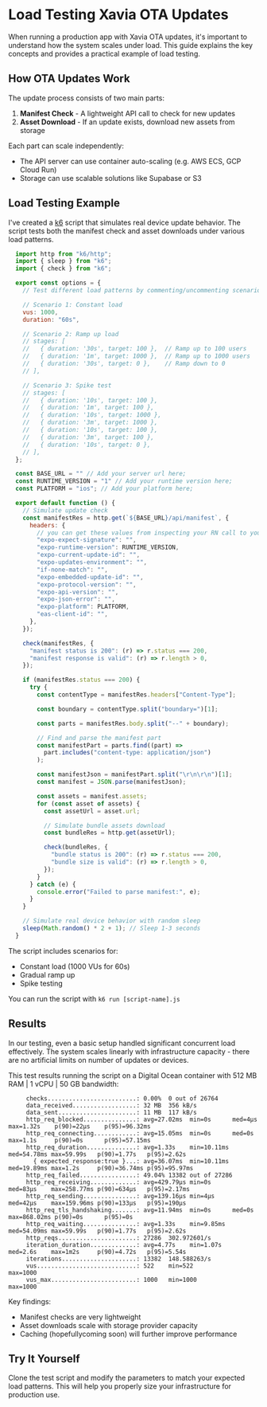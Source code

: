 # Load Testing Xavia OTA Updates

When running a production app with Xavia OTA updates, it's important to understand how the system scales under load. This guide explains the key concepts and provides a practical example of load testing.

## How OTA Updates Work

The update process consists of two main parts:

1. **Manifest Check** - A lightweight API call to check for new updates
2. **Asset Download** - If an update exists, download new assets from storage

Each part can scale independently:
- The API server can use container auto-scaling (e.g. AWS ECS, GCP Cloud Run)
- Storage can use scalable solutions like Supabase or S3

## Load Testing Example

I've created a [k6](https://grafana.com/docs/k6/latest/) script that simulates real device update behavior. The script tests both the manifest check and asset downloads under various load patterns.

```javascript
  import http from "k6/http";
  import { sleep } from "k6";
  import { check } from "k6";

  export const options = {
    // Test different load patterns by commenting/uncommenting scenarios

    // Scenario 1: Constant load
    vus: 1000,
    duration: "60s",

    // Scenario 2: Ramp up load
    // stages: [
    //   { duration: '30s', target: 100 },  // Ramp up to 100 users
    //   { duration: '1m', target: 1000 },  // Ramp up to 1000 users
    //   { duration: '30s', target: 0 },    // Ramp down to 0
    // ],

    // Scenario 3: Spike test
    // stages: [
    //   { duration: '10s', target: 100 },
    //   { duration: '1m', target: 100 },
    //   { duration: '10s', target: 1000 },
    //   { duration: '3m', target: 1000 },
    //   { duration: '10s', target: 100 },
    //   { duration: '3m', target: 100 },
    //   { duration: '10s', target: 0 },
    // ],
  };

  const BASE_URL = "" // Add your server url here;
  const RUNTIME_VERSION = "1" // Add your runtime version here;
  const PLATFORM = "ios"; // Add your platform here;

  export default function () {
    // Simulate update check
    const manifestRes = http.get(`${BASE_URL}/api/manifest`, {
      headers: {
        // you can get these values from inspecting your RN call to your Xavia OTA server backend;
        "expo-expect-signature": "",
        "expo-runtime-version": RUNTIME_VERSION,
        "expo-current-update-id": "",
        "expo-updates-environment": "",
        "if-none-match": "",
        "expo-embedded-update-id": "",
        "expo-protocol-version": "",
        "expo-api-version": "",
        "expo-json-error": "",
        "expo-platform": PLATFORM,
        "eas-client-id": "",
      },
    });

    check(manifestRes, {
      "manifest status is 200": (r) => r.status === 200,
      "manifest response is valid": (r) => r.length > 0,
    });

    if (manifestRes.status === 200) {
      try {
        const contentType = manifestRes.headers["Content-Type"];

        const boundary = contentType.split("boundary=")[1];

        const parts = manifestRes.body.split("--" + boundary);

        // Find and parse the manifest part
        const manifestPart = parts.find((part) =>
          part.includes("content-type: application/json")
        );

        const manifestJson = manifestPart.split("\r\n\r\n")[1];
        const manifest = JSON.parse(manifestJson);

        const assets = manifest.assets;
        for (const asset of assets) {
          const assetUrl = asset.url;

          // Simulate bundle assets download
          const bundleRes = http.get(assetUrl);

          check(bundleRes, {
            "bundle status is 200": (r) => r.status === 200,
            "bundle size is valid": (r) => r.length > 0,
          });
        }
      } catch (e) {
        console.error("Failed to parse manifest:", e);
      }
    }

    // Simulate real device behavior with random sleep
    sleep(Math.random() * 2 + 1); // Sleep 1-3 seconds
  }
```

The script includes scenarios for:
- Constant load (1000 VUs for 60s)
- Gradual ramp up
- Spike testing

You can run the script with `k6 run [script-name].js`

## Results

In our testing, even a basic setup handled significant concurrent load effectively. The system scales linearly with infrastructure capacity - there are no artificial limits on number of updates or devices.

This test results running the script on a Digital Ocean container with 512 MB RAM | 1 vCPU | 50 GB bandwidth:
```
     checks.........................: 0.00%  0 out of 26764
     data_received..................: 32 MB  356 kB/s
     data_sent......................: 11 MB  117 kB/s
     http_req_blocked...............: avg=27.02ms  min=0s      med=4µs     max=1.32s    p(90)=22µs    p(95)=96.32ms
     http_req_connecting............: avg=15.05ms  min=0s      med=0s      max=1.1s     p(90)=0s      p(95)=57.15ms
     http_req_duration..............: avg=1.33s    min=10.11ms med=54.78ms max=59.99s   p(90)=1.77s   p(95)=2.62s  
       { expected_response:true }...: avg=36.07ms  min=10.11ms med=19.89ms max=1.2s     p(90)=36.74ms p(95)=95.97ms
     http_req_failed................: 49.04% 13382 out of 27286
     http_req_receiving.............: avg=429.79µs min=0s      med=83µs    max=258.77ms p(90)=634µs   p(95)=2.17ms 
     http_req_sending...............: avg=139.16µs min=4µs     med=42µs    max=159.96ms p(90)=133µs   p(95)=190µs  
     http_req_tls_handshaking.......: avg=11.94ms  min=0s      med=0s      max=868.02ms p(90)=0s      p(95)=0s     
     http_req_waiting...............: avg=1.33s    min=9.85ms  med=54.09ms max=59.99s   p(90)=1.77s   p(95)=2.62s  
     http_reqs......................: 27286  302.972601/s
     iteration_duration.............: avg=4.77s    min=1.07s   med=2.6s    max=1m2s     p(90)=4.72s   p(95)=5.54s  
     iterations.....................: 13382  148.588263/s
     vus............................: 522    min=522            max=1000
     vus_max........................: 1000   min=1000           max=1000
```
Key findings:
- Manifest checks are very lightweight
- Asset downloads scale with storage provider capacity
- Caching (hopefullycoming soon) will further improve performance

## Try It Yourself

Clone the test script and modify the parameters to match your expected load patterns. This will help you properly size your infrastructure for production use.

